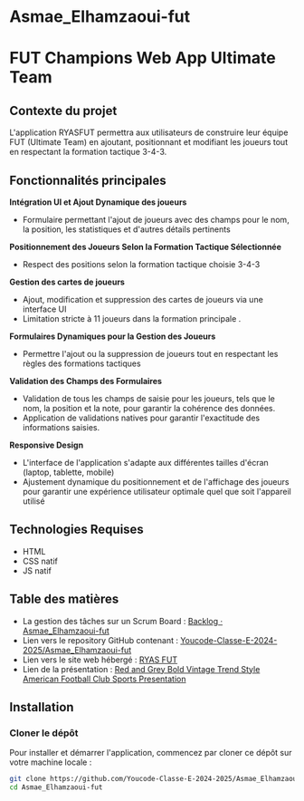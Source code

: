 # Asmae_Elhamzaoui-fut
# FUT Champions Web App Ultimate Team


## Contexte du projet
L'application RYASFUT permettra  aux utilisateurs de construire leur équipe FUT (Ultimate Team) en ajoutant, positionnant et modifiant les joueurs tout en respectant la formation tactique 3-4-3. 

## Fonctionnalités principales

**Intégration UI et Ajout Dynamique des joueurs**

-   Formulaire permettant l'ajout de joueurs avec des champs pour le nom, la position, les statistiques et d'autres détails pertinents

**Positionnement des Joueurs Selon la Formation Tactique Sélectionnée**
-   Respect des positions selon la formation tactique choisie  3-4-3

**Gestion des cartes de joueurs**

-   Ajout, modification et suppression des cartes de joueurs via une interface UI
-   Limitation stricte à 11 joueurs dans la formation principale .

**Formulaires Dynamiques pour la Gestion des Joueurs**
-   Permettre l'ajout ou la suppression de joueurs tout en respectant les règles des formations tactiques 

**Validation des Champs des Formulaires**
-   Validation de tous les champs de saisie pour les joueurs, tels que le nom, la position et la note, pour garantir la cohérence des données.
-   Application de validations natives pour garantir l'exactitude des informations saisies.

**Responsive Design**

-   L'interface de l'application s'adapte aux différentes tailles d'écran (laptop, tablette, mobile)
-   Ajustement dynamique du positionnement et de l'affichage des joueurs pour garantir une expérience utilisateur optimale quel que soit l'appareil utilisé

## Technologies Requises
-   HTML
-   CSS natif 
-   JS  natif

## Table des matières

- La gestion des tâches sur un Scrum Board : [Backlog · Asmae_Elhamzaoui-fut](https://github.com/orgs/Youcode-Classe-E-2024-2025/projects/53)
-  Lien vers le repository GitHub contenant : [Youcode-Classe-E-2024-2025/Asmae_Elhamzaoui-fut](https://github.com/Youcode-Classe-E-2024-2025/Asmae_Elhamzaoui-fut)
- Lien vers le site web hébergé : [RYAS FUT](https://youcode-classe-e-2024-2025.github.io/Asmae_Elhamzaoui-fut/)
- Lien de la présentation : [Red and Grey Bold Vintage Trend Style American Football Club Sports Presentation](https://www.canva.com/design/DAGX3z6IVng/YfPlul1kjgmh58aziiV5oA/view?utm_content=DAGX3z6IVng&utm_campaign=designshare&utm_medium=link&utm_source=editor)
 
## Installation

### Cloner le dépôt

Pour installer et démarrer l'application, commencez par cloner ce dépôt sur votre machine locale :

```bash
git clone https://github.com/Youcode-Classe-E-2024-2025/Asmae_Elhamzaoui-fut.git
cd Asmae_Elhamzaoui-fut 
